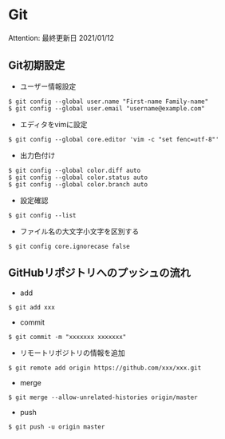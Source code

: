 # Git

Attention: 最終更新日 2021/01/12


## Git初期設定
- ユーザー情報設定
```
$ git config --global user.name "First-name Family-name"
$ git config --global user.email "username@example.com"
```

- エディタをvimに設定
```
$ git config --global core.editor 'vim -c "set fenc=utf-8"'
```

- 出力色付け
```
$ git config --global color.diff auto
$ git config --global color.status auto
$ git config --global color.branch auto
```

- 設定確認
```
$ git config --list
```

- ファイル名の大文字小文字を区別する
```
$ git config core.ignorecase false
```


## GitHubリポジトリへのプッシュの流れ
- add
```
$ git add xxx
```

- commit
```
$ git commit -m "xxxxxxx xxxxxxx"
```

- リモートリポジトリの情報を追加
```
$ git remote add origin https://github.com/xxx/xxx.git
```

- merge
```
$ git merge --allow-unrelated-histories origin/master
```

- push
```
$ git push -u origin master
```
